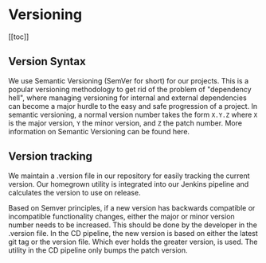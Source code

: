 # Versioning

[[toc]]

## Version Syntax
We use Semantic Versioning (SemVer for short) for our projects. This is a popular versioning  methodology 
to get rid of the problem of "dependency hell", where managing versioning for internal and external dependencies can
become a major hurdle to the easy and safe progression of a project.
In semantic versioning, a normal version number takes the form `X.Y.Z` where `X` is the major version,
 `Y` the minor version, and `Z` the patch number. More information on Semantic Versioning can be found here.

## Version tracking
We maintain a .version file in our repository for easily tracking the current version.
Our homegrown utility is integrated into our Jenkins pipeline and calculates the version to use on release.

Based on Semver principles, if a new version has backwards compatible or incompatible functionality changes,
either the major or minor version number needs to be increased. This should be done by the developer in the .version file.
In the CD pipeline, the new version is based on either the latest git tag or the version file.
Which ever holds the greater version, is used. The utility in the CD pipeline only bumps the patch version.